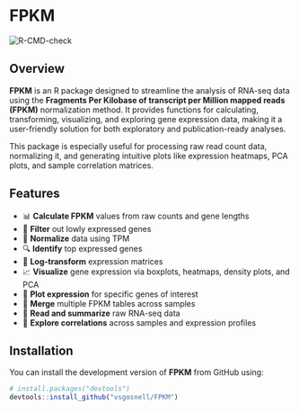 # FPKM

![R-CMD-check]([https://github.com/vsgosnell/FPKM])

## Overview

**FPKM** is an R package designed to streamline the analysis of RNA-seq data using the **Fragments Per Kilobase of transcript per Million mapped reads (FPKM)** normalization method. It provides functions for calculating, transforming, visualizing, and exploring gene expression data, making it a user-friendly solution for both exploratory and publication-ready analyses.

This package is especially useful for processing raw read count data, normalizing it, and generating intuitive plots like expression heatmaps, PCA plots, and sample correlation matrices.

## Features

- 📊 **Calculate FPKM** values from raw counts and gene lengths  
- 🧹 **Filter** out lowly expressed genes  
- 🔄 **Normalize** data using TPM  
- 🔍 **Identify** top expressed genes  
- 🔢 **Log-transform** expression matrices  
- 📈 **Visualize** gene expression via boxplots, heatmaps, density plots, and PCA  
- 🧬 **Plot expression** for specific genes of interest  
- 🔗 **Merge** multiple FPKM tables across samples  
- 🧪 **Read and summarize** raw RNA-seq data  
- 🧬 **Explore correlations** across samples and expression profiles

## Installation

You can install the development version of **FPKM** from GitHub using:

```r
# install.packages("devtools")
devtools::install_github("vsgosnell/FPKM")
